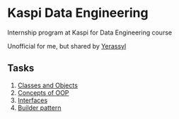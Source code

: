 # Kaspi Data Engineering

Internship program at Kaspi for Data Engineering course

Unofficial for me, but shared by [Yerassyl](https://github.com/yeraassyl)

## Tasks
1. [Classes and Objects](task1)
2. [Concepts of OOP](task2)
3. [Interfaces](task3)
4. [Builder pattern](task4)
